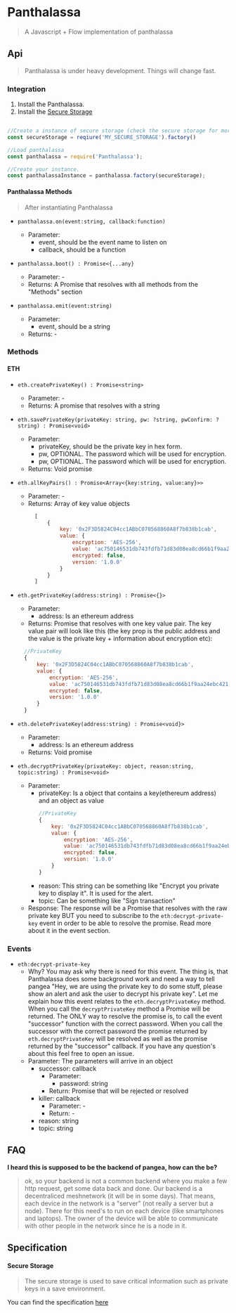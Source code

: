 # Panthalassa
> A Javascript + Flow implementation of panthalassa

## Api
> Panthalassa is under heavy development. Things will change fast.

### Integration
1. Install the Panthalassa.
2. Install the [Secure Storage](#secure-storage)
````js

//Create a instance of secure storage (check the secure storage for more information)
const secureStorage = reqiure('MY_SECURE_STORAGE').factory()

//Load panthalassa
const panthalassa = require('Panthalassa');

//Create your instance. 
const panthalassaInstance = panthalassa.factory(secureStorage);

````

#### Panthalassa Methods
> After instantiating Panthalassa

*  `panthalassa.on(event:string, callback:function)`
    * Parameter: 
        * event, should be the event name to listen on
        * callback, should be a function
*  `panthalassa.boot() : Promise<{...any}`
    * Parameter: -
    * Returns: A Promise that resolves with all methods from the "Methods" section
 
* `panthalassa.emit(event:string)`
    * Parameter:
        * event, should be a string
    * Returns: -

### Methods

#### ETH
* `eth.createPrivateKey() : Promise<string>`
    * Parameter: - 
    * Returns: A promise that resolves with a string

* `eth.savePrivateKey(privateKey: string, pw: ?string, pwConfirm: ?string) : Promise<void>`
    * Parameter:
        * privateKey, should be the private key in hex form.
        * pw, OPTIONAL. The password which will be used for encryption.
        * pw, OPTIONAL. The password which will be used for encryption.
    * Returns: Void promise

* `eth.allKeyPairs() : Promise<Array<{key:string, value:any}>>`
    * Parameter: -
    * Returns: Array of key value objects
        ````js
          [
              {
                  key: '0x2F3D5824C04cc1ABbC070568860A8f7b838b1cab',
                  value: {
                      encryption: 'AES-256',
                      value: 'ac750146531db743fdfb71d83d08ea8cd66b1f9aa24ebc42184f2c33955a9bd5',
                      encrypted: false,
                      version: '1.0.0'
                  }
              }
          ]
        ````    
* `eth.getPrivateKey(address:string) : Promise<{}>`
    * Parameter:
        * address: Is an ethereum address
    * Returns: Promise that resolves with one key value pair. The key value pair will look like this (the key prop is the public address and the value is the private key + information about encryption etc): 
    ````js
      //PrivateKey
      {
          key: '0x2F3D5824C04cc1ABbC070568860A8f7b838b1cab',
          value: {
              encryption: 'AES-256',
              value: 'ac750146531db743fdfb71d83d08ea8cd66b1f9aa24ebc42184f2c33955a9bd5',
              encrypted: false,
              version: '1.0.0'
          }
      }
    ````
* `eth.deletePrivateKey(address:string) : Promise<void}>`
    * Parameter:
        * address: Is an ethereum address
    * Returns: Void promise
    
* `eth.decryptPrivateKey(privateKey: object, reason:string, topic:string) : Promise<void>`
    * Parameter: 
        * privateKey: Is a object that contains a key(ethereum address) and an object as value
          ````js
          //PrivateKey
          {
              key: '0x2F3D5824C04cc1ABbC070568860A8f7b838b1cab',
              value: {
                  encryption: 'AES-256',
                  value: 'ac750146531db743fdfb71d83d08ea8cd66b1f9aa24ebc42184f2c33955a9bd5',
                  encrypted: false,
                  version: '1.0.0'
              }
          }
          ````
        * reason: This string can be something like "Encrypt you private key to display it". It is used for the alert. 
        * topic: Can be something like "Sign transaction"
    * Response: The response will be a Promise that resolves with the raw private key BUT you need to subscribe to the `eth:decrypt-private-key` event in order to be able to resolve the promise. Read more about it in the event section.
### Events

* `eth:decrypt-private-key`
    * Why? You may ask why there is need for this event. The thing is, that Panthalassa does some background work and need a way to tell pangea "Hey, we are using the private key to do some stuff, please show an alert and ask the user to decrypt his private key". Let me explain how this event relates to the `eth.decryptPrivateKey` method. When you call the `decryptPrivateKey` method a Promise will be returned. The ONLY way to resolve the promise is, to call the event "successor" function with the correct password. When you call the successor with the correct password the promise returned by `eth.decryptPrivateKey` will be resolved as well as the promise returned by the "successor" callback. If you have any question's about this feel free to open an issue.
    * Parameter: The parameters will arrive in an object
        * successor: callback
            * Parameter: 
                * password: string
            * Return: Promise that will be rejected or resolved
        * killer: callback
            * Parameter: -
            * Return: -
        * reason: string
        * topic: string
## FAQ

**I heard this is supposed to be the backend of pangea, how can the be?**
>ok, so your backend is not a common backend where you make a few http request, get some data back and done. Our backend is a decentraliced meshnetwork (it will be in some days). That means, each device in the network is a "server" (not really a server but a node). There for this need's to run on each device (like smartphones and laptops). The owner of the device will be able to communicate with other people in the network since he is a node in it.

## Specification

#### Secure Storage
> The secure storage is used to save critical information such as private keys in a save environment. 

You can find the specification [here](./src/specification/secureStorageInterface.js)